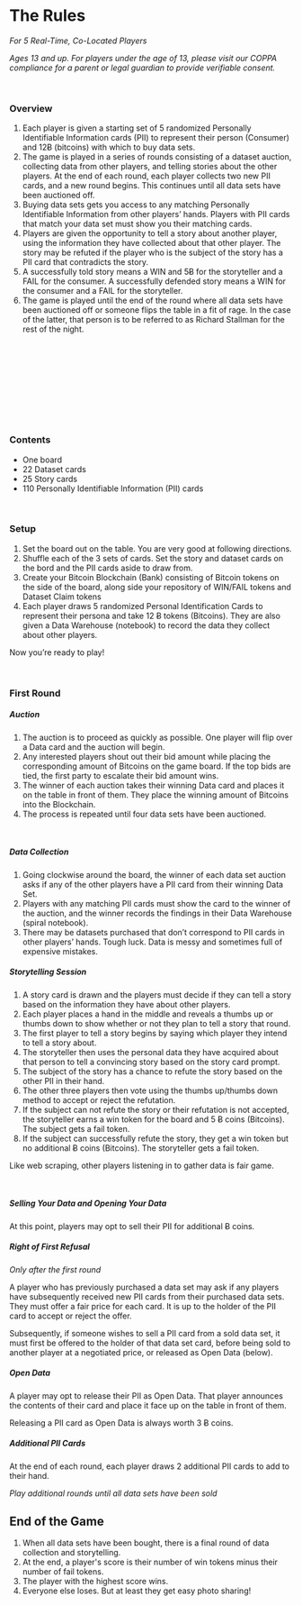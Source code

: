 # The Rules

_For 5 Real-Time, Co-Located Players_

_Ages 13 and up. For players under the age of 13, please visit our COPPA compliance for a parent or legal guardian to provide verifiable consent._

&nbsp;

### Overview

1. Each player is given a starting set of 5 randomized Personally Identifiable Information cards (PII) to represent their person (Consumer) and 12Ƀ (bitcoins) with which to buy data sets.
2. The game is played in a series of rounds consisting of a dataset auction, collecting data from other players, and telling stories about the other players. At the end of each round, each player collects two new PII cards, and a new round begins. This continues until all data sets have been auctioned off.
3. Buying data sets gets you access to any matching Personally Identifiable Information from other players’ hands. Players with PII cards that match your data set must show you their matching cards.
4. Players are given the opportunity to tell a story about another player, using the information they have collected about that other player. The story may be refuted if the player who is the subject of the story has a PII card that contradicts the story.
5. A successfully told story means a WIN and 5Ƀ for the storyteller and a FAIL for the consumer. A successfully defended story means a WIN for the consumer and a FAIL for the storyteller.
6. The game is played until the end of the round where all data sets have been auctioned off or someone flips the table in a fit of rage. In the case of the latter, that person is to be referred to as Richard Stallman for the rest of the night.

&nbsp;

&nbsp;

&nbsp;

&nbsp;

&nbsp;

### Contents

* One board
* 22 Dataset cards
* 25 Story cards
* 110 Personally Identifiable Information (PII) cards

&nbsp;

### Setup

1. Set the board out on the table. You are very good at following directions.
2. Shuffle each of the 3 sets of cards. Set the story and dataset cards on the bord and the PII cards aside to draw from.
3. Create your Bitcoin Blockchain (Bank) consisting of Bitcoin tokens on the side of the board, along side your repository of WIN/FAIL tokens and Dataset Claim tokens
4. Each player draws 5 randomized Personal Identification Cards to represent their persona and take 12 Ƀ tokens (Bitcoins). They are also given a Data Warehouse (notebook) to record the data they collect about other players.

Now you’re ready to play!

&nbsp;

### First Round

##### Auction

1. The auction is to proceed as quickly as possible. One player will flip over a Data card and the auction will begin.
2. Any interested players shout out their bid amount while placing the corresponding amount of Bitcoins on the game board. If the top bids are tied, the first party to escalate their bid amount wins.
3. The winner of each auction takes their winning Data card and places it on the table in front of them. They place the winning amount of Bitcoins into the Blockchain.
4. The process is repeated until four data sets have been auctioned.

&nbsp;

##### Data Collection

1. Going clockwise around the board, the winner of each data set auction asks if any of the other players have a PII card from their winning Data Set.
2. Players with any matching PII cards must show the card to the winner of the auction, and the winner records the findings in their Data Warehouse (spiral notebook).
3. There may be datasets purchased that don’t correspond to PII cards in other players’ hands. Tough luck. Data is messy and sometimes full of expensive mistakes.


##### Storytelling Session

1. A story card is drawn and the players must decide if they can tell a story based on the information they have about other players. 
2. Each player places a hand in the middle and reveals a thumbs up or thumbs down to show whether or not they plan to tell a story that round. 
3. The first player to tell a story begins by saying which player they intend to tell a story about. 
4. The storyteller then uses the personal data they have acquired about that person to tell a convincing story based on the story card prompt. 
5. The subject of the story has a chance to refute the story based on the other PII in their hand. 
6. The other three players then vote using the thumbs up/thumbs down method to accept or reject the refutation. 
7. If the subject can not refute the story or their refutation is not accepted, the storyteller earns a win token for the board and 5 Ƀ coins (Bitcoins). The subject gets a fail token.
8. If the subject can successfully refute the story, they get a win token but no additional Ƀ coins (Bitcoins). The storyteller gets a fail token.

Like web scraping, other players listening in to gather data is fair game.

&nbsp;

##### Selling Your Data and Opening Your Data

At this point, players may opt to sell their PII for additional Ƀ coins.

##### Right of First Refusal

_Only after the first round_

A player who has previously purchased a data set may ask if any players have subsequently received new PII cards from their purchased data sets. They must offer a fair price for each card. It is up to the holder of the PII card to accept or reject the offer.

Subsequently, if someone wishes to sell a PII card from a sold data set, it must first be offered to the holder of that data set card, before being sold to another player at a negotiated price, or released as Open Data (below).

##### Open Data

A player may opt to release their PII as Open Data. That player announces the contents of their card and place it face up on the table in front of them.

Releasing a PII card as Open Data is always worth 3 Ƀ coins.

##### Additional PII Cards

At the end of each round, each player draws 2 additional PII cards to add to their hand.

*Play additional rounds until all data sets have been sold*

## End of the Game

1. When all data sets have been bought, there is a final round of data collection and storytelling.
2. At the end, a player's score is their number of win tokens minus their number of fail tokens.
3. The player with the highest score wins. 
4. Everyone else loses. But at least they get easy photo sharing!
